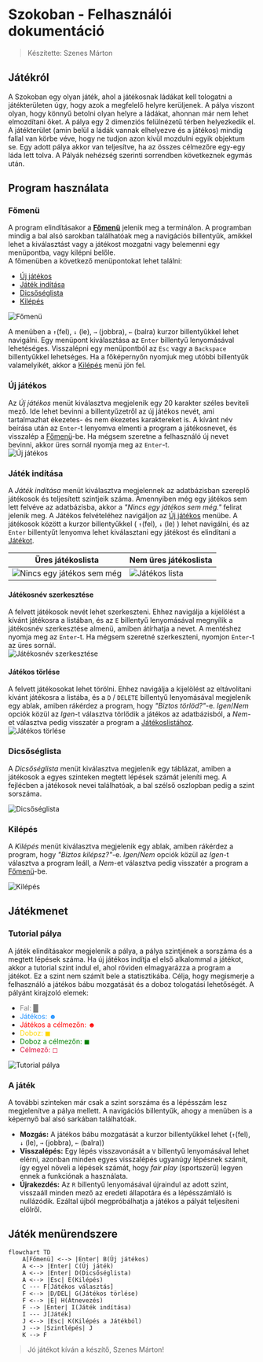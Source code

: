 # Szokoban - Felhasználói dokumentáció
> Készítette: Szenes Márton

## Játékról
A Szokoban egy olyan játék, ahol a játékosnak ládákat kell tologatni a játékterületen úgy, hogy azok a megfelelő helyre kerüljenek. A pálya viszont olyan, hogy könnyű betolni olyan helyre a ládákat, ahonnan már nem lehet elmozdítani őket. A pálya egy 2 dimenziós felülnézetű térben helyezkedik el. A játékterület (amin belül a ládák vannak elhelyezve és a játékos) mindig fallal van körbe véve, hogy ne tudjon azon kívül mozdulni egyik objektum se. Egy adott pálya akkor van teljesítve, ha az összes célmezőre egy-egy láda lett tolva. A Pályák nehézség szerinti sorrendben következnek egymás után.

## Program használata

### Főmenü
A program elindításakor a __[Főmenü](#főmenü)__ jelenik meg a terminálon. A programban mindig a bal alsó sarokban találhatóak meg a navigációs billentyűk, amikkel lehet a kiválasztást vagy a játékost mozgatni vagy belemenni egy menüpontba, vagy kilépni belőle.  
A főmenüben a következő menüpontokat lehet találni:
- [Új játékos](#új-játékos)
- [Játék indítása](#játék-indítása)
- [Dicsőséglista](#dicsőséglista) 
- [Kilépés](#kilépés)

![Főmenü](./docs/mainmenu.PNG "Főmenü képernyőkép")

A menüben a `↑`(fel), `↓` (le), `→` (jobbra), `←` (balra) kurzor billentyűkkel lehet navigálni. Egy menüpont  kiválasztása az `Enter` billentyű lenyomásával lehetéséges. Visszalépni egy menüpontból az `Esc` vagy a `Backspace` billentyűkkel lehetséges. Ha a főképernyőn nyomjuk meg utóbbi billentyűk valamelyikét, akkor a [Kilépés](#kilépés) menü jön fel. 


### Új játékos
Az *Új játékos* menüt kiválasztva megjelenik egy 20 karakter széles beviteli mező. Ide lehet bevinni a billentyűzetről az új játékos nevét, ami tartalmazhat ékezetes- és nem ékezetes karaktereket is. A kívánt név beírása után az `Enter`-t lenyomva elmenti a program a játékosnevet, és visszalép a [Főmenü](#főmenü)-be. Ha mégsem szeretne a felhasználó új nevet bevinni, akkor üres sornál nyomja meg az `Enter`-t.  
![Új játékos](./docs/addnewplayer.PNG "Új játékos képernyőkép")


### Játék indítása
A _Játék indítása_ menüt kiválasztva megjelennek az adatbázisban szereplő játékosok és teljesített szintjeik száma. Amennyiben még egy játékos sem lett felvéve az adatbázisba, akkor a _"Nincs egy játékos sem még."_ felirat jelenik meg. A Játékos felvételéhez navigáljon az [Új játékos](#új-játékos) menübe. A játékosok között a kurzor billentyűkkel ( `↑`(fel), `↓` (le) ) lehet navigálni, és az `Enter` billentyűt lenyomva lehet kiválasztani egy játékost és elindítani a [Játékot](#játékmenet).

| Üres játékoslista                                                                     | Nem üres játékoslista                                  |
|---------------------------------------------------------------------------------------|--------------------------------------------------------|
| ![Nincs egy játékos sem még](./docs/noexistingplayer.PNG "Nincs egy játékos sem még") | ![Játékos lista](./docs/playerlist.PNG "Játékoslista") |

#### Játékosnév szerkesztése
A felvett játékosok nevét lehet szerkeszteni. Ehhez navigálja a kijelölést a kívánt játékosra a listában, és az `E` billentyű lenyomásával megnyílik a játékosnév szerkesztése almenü, amiben átírhatja a nevet. A mentéshez nyomja meg az `Enter`-t. Ha mégsem szeretné szerkeszteni, nyomjon `Enter`-t az üres sornál.  
![Játékosnév szerkesztése](./docs/editplayer.PNG "Játékosnév szerkesztése")

#### Játékos törlése
A felvett játékosokat lehet törölni. Ehhez navigálja a kijelölést az eltávolítani kívánt játékosra a listába, és a `D` / `DELETE` billentyű lenyomásával megjelenik egy ablak, amiben rákérdez a program, hogy _"Biztos törlöd?"_-e. _Igen_/_Nem_ opciók közül az _Igen_-t választva törlődik a játékos az adatbázisból, a _Nem_-et választva pedig visszatér a program a [Játékoslistához](#játék-indítása).  
![Játékos törlése](./docs/deleteplayer.PNG "Játékos törlése")

### Dicsőséglista
A _Dicsőséglista_ menüt kiválasztva megjelenik egy táblázat, amiben a játékosok a egyes szinteken megtett lépések számát jeleníti meg. A fejlécben a játékosok nevei találhatóak, a bal szélső oszlopban pedig a szint sorszáma. 

![Dicsőséglista](./docs/ranklist.png "Dicsőséglista")


### Kilépés

A _Kilépés_ menüt kiválasztva megjelenik egy ablak, amiben rákérdez a program, hogy _"Biztos kilépsz?"_-e. _Igen_/_Nem_ opciók közül az _Igen_-t választva a program leáll, a _Nem_-et választva pedig visszatér a program a [Főmenü](#főmenü)-be.

![Kilépés](./docs/exitmenu.PNG "Kilépési ablak")

## Játékmenet
### Tutorial pálya
A játék elindításakor megjelenik a pálya, a pálya szintjének a sorszáma és a megtett lépések száma. Ha új játékos indítja el első alkalommal a játékot, akkor a tutorial szint indul el, ahol röviden elmagyarázza a program a játékot. Ez a szint nem számít bele a statisztikába. Célja, hogy megismerje a felhasználó a játékos bábu mozgatását és a doboz tologatási lehetőségét. 
A pályánt kirajzoló elemek:
- <span style="color: gray">Fal: █</span>
- <span style="color: dodgerblue">Játékos: ☻</span>
- <span style="color: red">Játékos a célmezőn: ☻</span>
- <span style="color: gold">Doboz: ◼</span>
- <span style="color: green">Doboz a célmezőn: ◼</span>
- <span style="color: crimson">Célmező: ◻</span>

![Tutorial pálya](./docs/tutoriallvl.PNG "Tutorial pálya")
### A játék
A további szinteken már csak a szint sorszáma és a lépésszám lesz megjelenítve a pálya mellett. A navigációs billentyűk, ahogy a menüben is a képernyő bal alsó sarkában találhatóak.
- **Mozgás:** A játékos bábu mozgatását a kurzor billentyűkkel lehet (`↑`(fel), `↓` (le), `→` (jobbra), `←` (balra)) 
- **Visszalépés:** Egy lépés visszavonását a `V` billentyű lenyomásával lehet elérni, azonban minden egyes visszalépés ugyanúgy lépésnek számít, így egyel növeli a lépések számát, hogy _fair play_ (sportszerű) legyen ennek a funkciónak a használata. 
- **Újrakezdés:** Az `R` billentyű lenyomásával újraindul az adott szint, visszaáll minden mező az eredeti állapotára és a lépésszámláló is nullázódik. Ezáltal újból megpróbálhatja a játékos a pályát teljesíteni elölről.


## Játék menürendszere
<!--![Folyamatábra](./docs/menuflowchard.png "Menürendszer folyamatábra")-->
```mermaid
flowchart TD
    A[Főmenü] <--> |Enter| B(Új játékos)
    A <--> |Enter| C(Új játék)
    A <--> |Enter| D(Dicsőséglista)
    A <--> |Esc| E(Kilépés)
    C --- F[Játékos választás]
    F <--> |D/DEL| G(Játékos törlése)
    F <--> |E| H(Átnevezés)
    F --> |Enter| I(Játék indítása)
    I --- J[Játék]
    J <--> |Esc| K(Kilépés a Játékból)
    J --> |Szintlépés| J
    K --> F

```
> Jó játékot kíván a készítő, Szenes Márton!
  
